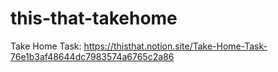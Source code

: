 # this-that-takehome

Take Home Task: https://thisthat.notion.site/Take-Home-Task-76e1b3af48644dc7983574a6765c2a86

